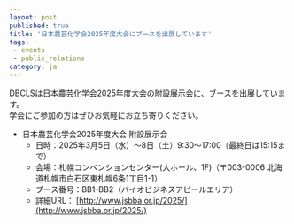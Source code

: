 ```yaml
---
layout: post
published: true
title: '日本農芸化学会2025年度大会にブースを出展しています'
tags:
 - events
 - public_relations
category: ja
---
```

DBCLSは日本農芸化学会2025年度大会の附設展示会に、ブースを出展しています。  
学会にご参加の方はぜひお気軽にお立ち寄りください。

- 日本農芸化学会2025年度大会 附設展示会  
  - 日時：2025年3月5日（水）～8日（土）9:30～17:00（最終日は15:15まで）
  - 会場：札幌コンベンションセンター(大ホール、1F)（〒003-0006 北海道札幌市白石区東札幌6条1丁目1-1）
  - ブース番号：BB1-BB2（バイオビジネスアピールエリア）
  - 詳細URL： [http://www.jsbba.or.jp/2025/](http://www.jsbba.or.jp/2025/)
